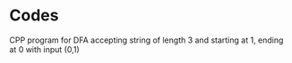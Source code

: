 # Codes
CPP program for DFA accepting string of length 3 and starting at 1, ending at 0 with input (0,1)
